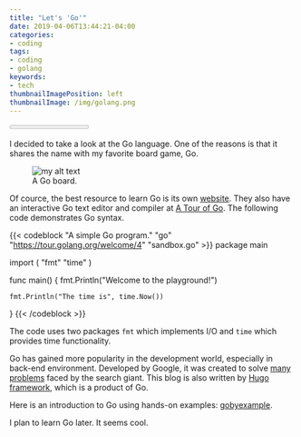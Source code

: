 ```yaml
---
title: "Let's 'Go'"
date: 2019-04-06T13:44:21-04:00
categories:
- coding
tags:
- coding
- golang
keywords:
- tech
thumbnailImagePosition: left
thumbnailImage: /img/golang.png
---
```


<progress value="0" id="progressBar">
  <div class="progress-container">
    <span class="progress-bar"></span>
  </div>
</progress>

I decided to take a look at the Go language. One of the reasons is that it shares the name with my favorite board game, Go.
<figure>
  <img src="/img/goboard.jpg" alt="my alt text"/>
  <figcaption>A Go board.</figcaption>
</figure>
<!--more-->

Of cource, the best resource to learn Go is its own [website](https://golang.org/). They also have an interactive Go text editor and compiler at [A Tour of Go](https://tour.golang.org/welcome/1). The following code demonstrates Go syntax.

{{< codeblock "A simple Go program." "go" "https://tour.golang.org/welcome/4" "sandbox.go" >}}
package main

import (
	"fmt"
	"time"
)

func main() {
	fmt.Println("Welcome to the playground!")

	fmt.Println("The time is", time.Now())
}
{{< /codeblock >}}

The code uses two packages `fmt` which implements I/O and `time` which provides time functionality.  

Go has gained more popularity in the development world, especially in back-end environment. Developed by Google, it was created to solve [many problems](https://hackernoon.com/the-beauty-of-go-98057e3f0a7d) faced by the search giant. This blog is also  written by [Hugo framework](https://gohugo.io/), which is a product of Go.  

Here is an introduction to Go using hands-on examples: [gobyexample](https://gobyexample.com/).  

I plan to learn Go later. It seems cool.

